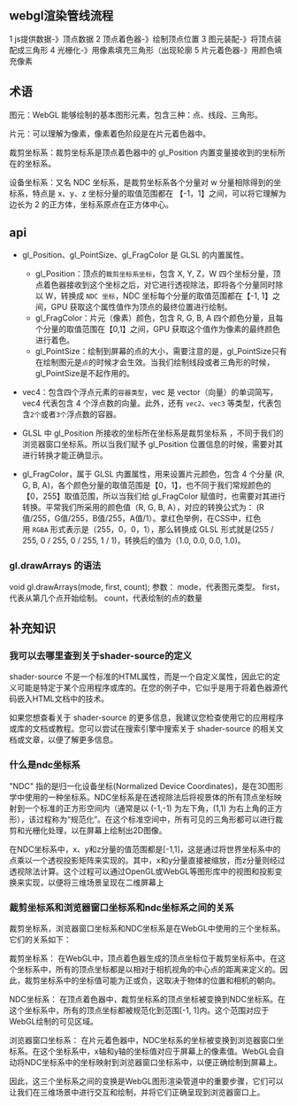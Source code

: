 ## webgl渲染管线流程

1 js提供数据-》顶点数据
2 顶点着色器-》绘制顶点位置
3 图元装配-》将顶点装配成三角形
4 光栅化-》用像素填充三角形（出现轮廓
5 片元着色器-》用颜色填充像素

## 术语

图元：WebGL 能够绘制的基本图形元素，包含三种：点、线段、三角形。

片元：可以理解为像素，像素着色阶段是在片元着色器中。


裁剪坐标系：裁剪坐标系是顶点着色器中的 gl\_Position 内置变量接收到的坐标所在的坐标系。


设备坐标系：又名 NDC 坐标系，是裁剪坐标系各个分量对 w 分量相除得到的坐标系，特点是 x、y、z 坐标分量的取值范围都在 【-1，1】之间，可以将它理解为边长为 2 的正方体，坐标系原点在正方体中心。



## api

*   gl\_Position、gl\_PointSize、gl\_FragColor 是 GLSL 的内置属性。

    *   gl\_Position：顶点的`裁剪坐标系坐标`，包含 X, Y, Z，W 四个坐标分量，顶点着色器接收到这个坐标之后，对它进行透视除法，即将各个分量同时除以 W，转换成 `NDC 坐标`，NDC 坐标每个分量的取值范围都在【-1, 1】之间，GPU 获取这个属性值作为顶点的最终位置进行绘制。
    *   gl\_FragColor：片元（像素）颜色，包含 R, G, B, A 四个颜色分量，且每个分量的取值范围在【0,1】之间，GPU 获取这个值作为像素的最终颜色进行着色。
    *   gl\_PointSize：绘制到屏幕的点的大小，需要注意的是，gl\_PointSize只有在绘制图元是`点`的时候才会生效。当我们绘制线段或者三角形的时候，gl\_PointSize是不起作用的。
*   vec4：包含四个浮点元素的`容器类型`，vec 是 vector（向量）的单词简写，vec4 代表包含 4 个浮点数的向量。此外，还有 `vec2`、`vec3` 等类型，代表包含`2个`或者`3个`浮点数的容器。
*   GLSL 中 gl\_Position 所接收的坐标所在坐标系是裁剪坐标系 ，不同于我们的浏览器窗口坐标系。所以当我们赋予 gl\_Position 位置信息的时候，需要对其进行转换才能正确显示。
*   gl\_FragColor，属于 GLSL 内置属性，用来设置片元颜色，包含 4 个分量 (R, G, B, A)，各个颜色分量的取值范围是【0，1】，也不同于我们常规颜色的【0，255】取值范围，所以当我们给 gl\_FragColor 赋值时，也需要对其进行转换。平常我们所采用的颜色值（R, G, B, A），对应的转换公式为： (R值/255，G值/255，B值/255，A值/1）。拿红色举例，在CSS中，红色用 `RGBA` 形式表示是（255，0，0，1），那么转换成 GLSL 形式就是(255 / 255, 0 / 255, 0 / 255, 1 / 1)，转换后的值为（1.0, 0.0, 0.0, 1.0)。


### gl.drawArrays 的语法
void gl.drawArrays(mode, first, count);
参数：
mode，代表图元类型。
first，代表从第几个点开始绘制。
count，代表绘制的点的数量

## 补充知识

### 我可以去哪里查到关于shader-source的定义

shader-source 不是一个标准的HTML属性，而是一个自定义属性，因此它的定义可能是特定于某个应用程序或库的。在您的例子中，它似乎是用于将着色器源代码嵌入HTML文档中的技术。

如果您想查看关于 shader-source 的更多信息，我建议您检查使用它的应用程序或库的文档或教程。您可以尝试在搜索引擎中搜索关于 shader-source 的相关文档或文章，以便了解更多信息。

### 什么是ndc坐标系
"NDC" 指的是归一化设备坐标(Normalized Device Coordinates)，是在3D图形学中使用的一种坐标系。NDC坐标系是在透视除法后将视景体的所有顶点坐标映射到一个标准的正方形空间内（通常是以 (-1,-1) 为左下角，(1,1) 为右上角的正方形），该过程称为“规范化”。在这个标准空间中，所有可见的三角形都可以进行裁剪和光栅化处理，以在屏幕上绘制出2D图像。

在NDC坐标系中，x、y和z分量的值范围都是[-1,1]，这是通过将世界坐标系中的点乘以一个透视投影矩阵来实现的。其中，x和y分量直接被缩放，而z分量则经过透视除法计算。这个过程可以通过OpenGL或WebGL等图形库中的视图和投影变换来实现，以便将三维场景呈现在二维屏幕上

### 裁剪坐标系和浏览器窗口坐标系和ndc坐标系之间的关系
裁剪坐标系，浏览器窗口坐标系和NDC坐标系是在WebGL中使用的三个坐标系。它们的关系如下：

裁剪坐标系： 在WebGL中，顶点着色器生成的顶点坐标位于裁剪坐标系中。在这个坐标系中，所有的顶点坐标都是以相对于相机视角的中心点的距离来定义的。因此，裁剪坐标系中的坐标值可能为正或负，这取决于物体的位置和相机的朝向。

NDC坐标系： 在顶点着色器中，裁剪坐标系的顶点坐标被变换到NDC坐标系。在这个坐标系中，所有的顶点坐标都被规范化到范围[-1, 1]内。这个范围对应于WebGL绘制的可见区域。

浏览器窗口坐标系： 在片元着色器中，NDC坐标系的坐标被变换到浏览器窗口坐标系。在这个坐标系中，x轴和y轴的坐标值对应于屏幕上的像素值。WebGL会自动将NDC坐标系中的坐标映射到浏览器窗口坐标系中，以便正确绘制到屏幕上。

因此，这三个坐标系之间的变换是WebGL图形渲染管道中的重要步骤，它们可以让我们在三维场景中进行交互和绘制，并将它们正确呈现到浏览器窗口上。